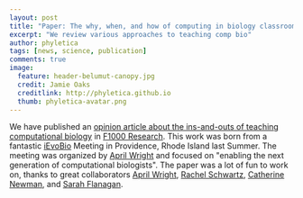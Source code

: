 ```yaml
---
layout: post
title: "Paper: The why, when, and how of computing in biology classrooms"
excerpt: "We review various approaches to teaching comp bio"
author: phyletica
tags: [news, science, publication]
comments: true
image:
  feature: header-belumut-canopy.jpg
  credit: Jamie Oaks
  creditlink: http://phyletica.github.io
  thumb: phyletica-avatar.png
---
```


We have published an
[opinion article about the ins-and-outs of
teaching computational biology](https://f1000research.com/articles/8-1854/v2)
in
[F1000 Research](https://f1000research.com/).
This work was born from a fantastic
[iEvoBio](https://www.ievobio.org/) Meeting in Providence,
Rhode Island last Summer.
The meeting was organized by
[April Wright](https://paleantology.com/the-wright-lab/)
and focused on "enabling the next generation of computational biologists".
The paper was a lot of fun to work on, thanks to great collaborators
[April Wright](https://paleantology.com/the-wright-lab/),
[Rachel Schwartz](https://schwartzlaburi.github.io/),
[Catherine Newman](https://www.catherinenewman.org/),
and
[Sarah Flanagan](https://www.canterbury.ac.nz/science/schools-and-departments/biological-sciences/contact-us/academic-staff/sarah-flanagan.html).
